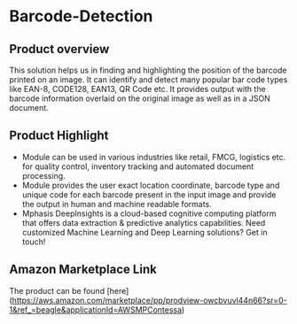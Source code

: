 # Barcode-Detection

## Product overview

This solution helps us in finding and highlighting the position of the barcode printed on an image. It can identify and detect many popular bar code types like  EAN-8, CODE128, EAN13, QR Code etc. It provides output with the barcode information overlaid on the original image as well as in a JSON document.

## Product Highlight 

* Module can be used in various industries like retail, FMCG, logistics etc. for quality control, inventory tracking and automated document processing.
* Module provides the user exact location coordinate, barcode type and unique code for each barcode present in the input image and provide the output in human and machine readable formats.
* Mphasis DeepInsights is a cloud-based cognitive computing platform that offers data extraction & predictive analytics capabilities. Need customized Machine Learning and Deep Learning solutions? Get in touch!

## Amazon Marketplace Link
The product can be found [here] (https://aws.amazon.com/marketplace/pp/prodview-owcbvuvl44n66?sr=0-1&ref_=beagle&applicationId=AWSMPContessa)
